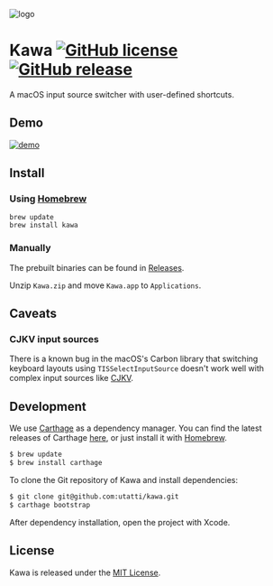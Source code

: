 ![logo](resource/png/logo.png)

# Kawa [![GitHub license](https://img.shields.io/badge/license-MIT-lightgrey.svg)](https://raw.githubusercontent.com/utatti/kawa/master/LICENSE) [![GitHub release](https://img.shields.io/github/release/utatti/kawa.svg)](https://github.com/utatti/kawa/releases)

A macOS input source switcher with user-defined shortcuts.

## Demo

[![demo](https://cloud.githubusercontent.com/assets/1013641/9109734/d73505e4-3c72-11e5-9c71-49cdf4a484da.gif)](http://vimeo.com/135542587)

## Install

### Using [Homebrew](https://brew.sh/)

```shell
brew update
brew install kawa
```

### Manually

The prebuilt binaries can be found in [Releases](https://github.com/utatti/kawa/releases).

Unzip `Kawa.zip` and move `Kawa.app` to `Applications`.

## Caveats

### CJKV input sources

There is a known bug in the macOS's Carbon library that switching keyboard
layouts using `TISSelectInputSource` doesn't work well with complex input
sources like [CJKV](https://en.wikipedia.org/wiki/CJK_characters).

## Development

We use [Carthage](https://github.com/Carthage/Carthage) as a dependency manager.
You can find the latest releases of Carthage [here](https://github.com/Carthage/Carthage/releases),
or just install it with [Homebrew](http://brew.sh).

```bash
$ brew update
$ brew install carthage
```

To clone the Git repository of Kawa and install dependencies:

```bash
$ git clone git@github.com:utatti/kawa.git
$ carthage bootstrap
```

After dependency installation, open the project with Xcode.

## License

Kawa is released under the [MIT License](LICENSE).

